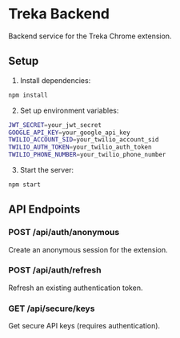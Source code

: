 # Treka Backend

Backend service for the Treka Chrome extension.

## Setup

1. Install dependencies:
```bash
npm install
```

2. Set up environment variables:
```bash
JWT_SECRET=your_jwt_secret
GOOGLE_API_KEY=your_google_api_key
TWILIO_ACCOUNT_SID=your_twilio_account_sid
TWILIO_AUTH_TOKEN=your_twilio_auth_token
TWILIO_PHONE_NUMBER=your_twilio_phone_number
```

3. Start the server:
```bash
npm start
```

## API Endpoints

### POST /api/auth/anonymous
Create an anonymous session for the extension.

### POST /api/auth/refresh
Refresh an existing authentication token.

### GET /api/secure/keys
Get secure API keys (requires authentication). 